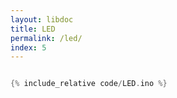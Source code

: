 ```yaml
---
layout: libdoc
title: LED
permalink: /led/
index: 5
---
```


```cpp
```

```cpp
{% include_relative code/LED.ino %}
```
